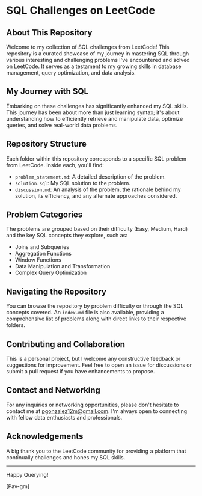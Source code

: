 # SQL Challenges on LeetCode

## About This Repository

Welcome to my collection of SQL challenges from LeetCode! This repository is a curated showcase of my journey in mastering SQL through various interesting and challenging problems I've encountered and solved on LeetCode. It serves as a testament to my growing skills in database management, query optimization, and data analysis.

## My Journey with SQL

Embarking on these challenges has significantly enhanced my SQL skills. This journey has been about more than just learning syntax; it's about understanding how to efficiently retrieve and manipulate data, optimize queries, and solve real-world data problems.

## Repository Structure

Each folder within this repository corresponds to a specific SQL problem from LeetCode. Inside each, you'll find:
- `problem_statement.md`: A detailed description of the problem.
- `solution.sql`: My SQL solution to the problem.
- `discussion.md`: An analysis of the problem, the rationale behind my solution, its efficiency, and any alternate approaches considered.

## Problem Categories

The problems are grouped based on their difficulty (Easy, Medium, Hard) and the key SQL concepts they explore, such as:
- Joins and Subqueries
- Aggregation Functions
- Window Functions
- Data Manipulation and Transformation
- Complex Query Optimization

## Navigating the Repository

You can browse the repository by problem difficulty or through the SQL concepts covered. An `index.md` file is also available, providing a comprehensive list of problems along with direct links to their respective folders.

## Contributing and Collaboration

This is a personal project, but I welcome any constructive feedback or suggestions for improvement. Feel free to open an issue for discussions or submit a pull request if you have enhancements to propose.

## Contact and Networking

For any inquiries or networking opportunities, please don't hesitate to contact me at [pgonzalez12m@gmail.com](mailto:pgonzalez12m@gmail.com). I'm always open to connecting with fellow data enthusiasts and professionals.

## Acknowledgements

A big thank you to the LeetCode community for providing a platform that continually challenges and hones my SQL skills.

---

Happy Querying!

[Pav-gm]
